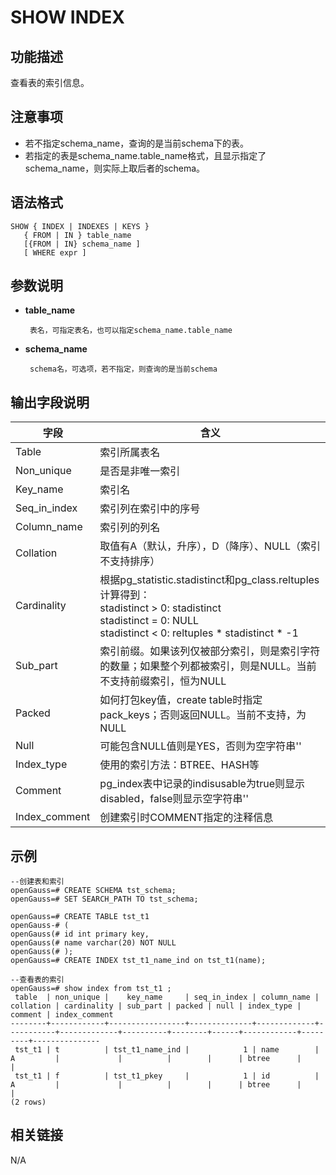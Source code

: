 # SHOW INDEX

## 功能描述<a name="zh-cn_topic_0283137542_zh-cn_topic_0237122167_zh-cn_topic_0059778902_s86b6c9741c7741d3976c5e358e8d5486"></a>

查看表的索引信息。

## 注意事项<a name="zh-cn_topic_0283137542_zh-cn_topic_0237122167_zh-cn_topic_0059778902_sdd2da7fe44624eb99ee77013ff96c6bd"></a>

- 若不指定schema_name，查询的是当前schema下的表。
- 若指定的表是schema_name.table_name格式，且显示指定了schema_name，则实际上取后者的schema。

## 语法格式<a name="zh-cn_topic_0283137542_zh-cn_topic_0237122167_zh-cn_topic_0059778902_se242be9719f44731b261539dbd42d7b9"></a>

```
SHOW { INDEX | INDEXES | KEYS }
   { FROM | IN } table_name
   [{FROM | IN} schema_name ]
   [ WHERE expr ]
```

## 参数说明<a name="zh-cn_topic_0283137542_zh-cn_topic_0237122167_zh-cn_topic_0059778902_s06dfa4f09bfd4e0d9826a80e6a91b0a6"></a>

- **table_name**

       表名，可指定表名，也可以指定schema_name.table_name

- **schema_name**

       schema名，可选项，若不指定，则查询的是当前schema

## 输出字段说明<a name="zh-cn_topic_0283137542_zh-cn_topic_0237122167_zh-cn_topic_0059778902_s06dfa4f09bfd4e0d9826a80e6a91b0a6"></a>

| 字段          | 含义                                                           |
| ------------- | ------------------------------------------------------------ |
| Table         | 索引所属表名                                                 |
| Non_unique    | 是否是非唯一索引                                             |
| Key_name      | 索引名                                                       |
| Seq_in_index  | 索引列在索引中的序号                                         |
| Column_name   | 索引列的列名                                                 |
| Collation     | 取值有A（默认，升序），D（降序）、NULL（索引不支持排序）     |
| Cardinality   | 根据pg_statistic.stadistinct和pg_class.reltuples计算得到：<br>stadistinct > 0: stadistinct<br>stadistinct = 0: NULL<br>stadistinct < 0: reltuples * stadistinct * -1 |
| Sub_part      | 索引前缀。如果该列仅被部分索引，则是索引字符的数量；如果整个列都被索引，则是NULL。当前不支持前缀索引，恒为NULL                                         |
| Packed        | 如何打包key值，create table时指定pack_keys；否则返回NULL。当前不支持，为NULL |
| Null          | 可能包含NULL值则是YES，否则为空字符串''                              |
| Index_type    | 使用的索引方法：BTREE、HASH等                 |
| Comment       | pg_index表中记录的indisusable为true则显示disabled，false则显示空字符串''               |
| Index_comment | 创建索引时COMMENT指定的注释信息                              |

## 示例<a name="zh-cn_topic_0283137542_zh-cn_topic_0237122167_zh-cn_topic_0059778902_sfff14489321642278317cf06cd89810d"></a>

```
--创建表和索引
openGauss=# CREATE SCHEMA tst_schema;
openGauss=# SET SEARCH_PATH TO tst_schema;

openGauss=# CREATE TABLE tst_t1
openGauss-# (
openGauss(# id int primary key,
openGauss(# name varchar(20) NOT NULL
openGauss(# );
openGauss=# CREATE INDEX tst_t1_name_ind on tst_t1(name);

--查看表的索引
openGauss=# show index from tst_t1 ;
 table  | non_unique |    key_name     | seq_in_index | column_name | collation | cardinality | sub_part | packed | null | index_type | comment | index_comment 
--------+------------+-----------------+--------------+-------------+-----------+-------------+----------+--------+------+------------+---------+---------------
 tst_t1 | t          | tst_t1_name_ind |            1 | name        | A         |             |          |        |      | btree      |         | 
 tst_t1 | f          | tst_t1_pkey     |            1 | id          | A         |             |          |        |      | btree      |         | 
(2 rows)
```

## 相关链接<a name="section156744489391"></a>

N/A
